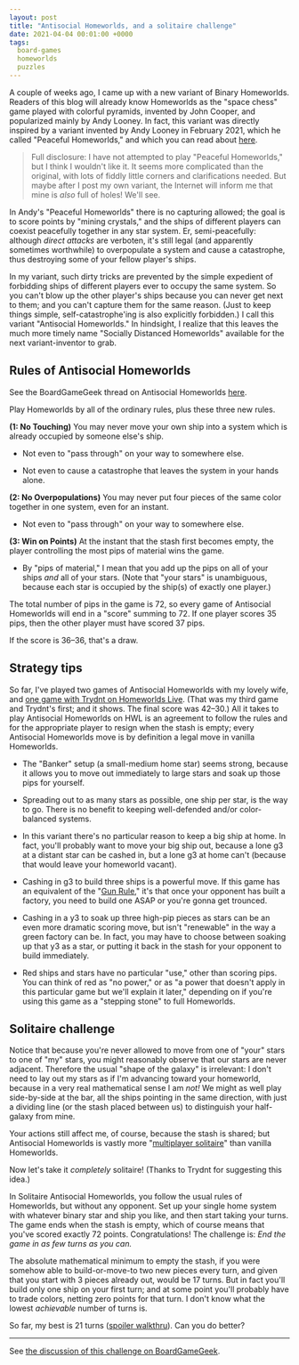 ```yaml
---
layout: post
title: "Antisocial Homeworlds, and a solitaire challenge"
date: 2021-04-04 00:01:00 +0000
tags:
  board-games
  homeworlds
  puzzles
---
```


A couple of weeks ago, I came up with a new variant of Binary Homeworlds.
Readers of this blog will already know Homeworlds as the "space chess"
game played with colorful pyramids, invented by John Cooper, and
popularized mainly by Andy Looney.
In fact, this variant was directly inspired by a variant
invented by Andy Looney in February 2021, which he called "Peaceful Homeworlds,"
and which you can read about [here](http://new.wunderland.com/2021/02/03/peaceful-homeworlds/).

> Full disclosure: I have not attempted to play "Peaceful Homeworlds,"
> but I think I wouldn't like it. It seems more complicated than the original,
> with lots of fiddly little corners and clarifications needed. But maybe
> after I post my own variant, the Internet will inform me that mine is
> _also_ full of holes! We'll see.

In Andy's "Peaceful Homeworlds" there is no capturing allowed; the goal is to
score points by "mining crystals," and the ships of different players can
coexist peacefully together in any star system. Er, semi-peacefully: although
_direct attacks_ are verboten, it's still legal (and apparently sometimes worthwhile)
to overpopulate a system and cause a catastrophe, thus destroying some of your
fellow player's ships.

In my variant, such dirty tricks are prevented by the simple expedient of
forbidding ships of different players ever to occupy the same system.
So you can't blow up the other player's ships because you can never get next to them;
and you can't capture them for the same reason.
(Just to keep things simple, self-catastrophe'ing is also explicitly forbidden.)
I call this variant "Antisocial Homeworlds." In hindsight, I realize that
this leaves the much more timely name "Socially Distanced Homeworlds" available
for the next variant-inventor to grab.


## Rules of Antisocial Homeworlds

See the BoardGameGeek thread on Antisocial Homeworlds [here](https://boardgamegeek.com/thread/2620770/antisocial-homeworlds).

Play Homeworlds by all of the ordinary rules, plus these three new rules.

<b>(1: No Touching)</b> You may never move your own ship into a system
which is already occupied by someone else's ship.

* Not even to "pass through" on your way to somewhere else.

* Not even to cause a catastrophe that leaves the system in your hands alone.

<b>(2: No Overpopulations)</b> You may never put four pieces of the same color
together in one system, even for an instant.

* Not even to "pass through" on your way to somewhere else.

<b>(3: Win on Points)</b> At the instant that the stash first becomes empty,
the player controlling the most pips of material wins the game.

* By "pips of material," I mean that you add up the pips on all of your ships
    _and_ all of your stars. (Note that "your stars" is unambiguous, because each
    star is occupied by the ship(s) of exactly one player.)

The total number of pips in the game is 72, so every game of Antisocial Homeworlds
will end in a "score" summing to 72. If one player scores 35 pips, then the other
player must have scored 37 pips.

If the score is 36–36, that's a draw.


## Strategy tips

So far, I've played two games of Antisocial Homeworlds with my lovely wife,
and [one game with Trydnt on Homeworlds Live](https://homeworlds-live2.glitch.me/archive/view/225).
(That was my third game and Trydnt's first; and it shows. The final score was 42–30.)
All it takes to play Antisocial Homeworlds on HWL is an agreement
to follow the rules and for the appropriate player to resign when the stash is empty;
every Antisocial Homeworlds move is by definition a legal move in vanilla Homeworlds.

* The "Banker" setup (a small-medium home star) seems strong, because it allows you to move
    out immediately to large stars and soak up those pips for yourself.

* Spreading out to as many stars as possible, one ship per star, is the way to go.
    There is no benefit to keeping well-defended and/or color-balanced systems.

* In this variant there's no particular reason to keep a big ship at home. In fact, you'll probably
    want to move your big ship out, because a lone g3 at a distant star can be cashed in,
    but a lone g3 at home can't (because that would leave your homeworld vacant).

* Cashing in g3 to build three ships is a powerful move. If this game has an equivalent of
    the "[Gun Rule](https://web.archive.org/web/20101230055017/http://twoshort.net/)," it's that
    once your opponent has built a factory, you need to build one ASAP or you're gonna get
    trounced.

* Cashing in a y3 to soak up three high-pip pieces as stars can be an even more dramatic scoring move,
    but isn't "renewable" in the way a green factory can be. In fact, you may have to
    choose between soaking up that y3 as a star, or putting it back in the stash for your
    opponent to build immediately.

* Red ships and stars have no particular "use," other than scoring pips. You can think of red
    as "no power," or as "a power that doesn't apply in this particular game but we'll explain
    it later," depending on if you're using this game as a "stepping stone" to full Homeworlds.


## Solitaire challenge

Notice that because you're never allowed to move from one of "your" stars to one of "my" stars,
you might reasonably observe that our stars are never adjacent. Therefore the usual "shape of the galaxy"
is irrelevant: I don't need to lay out my stars as if I'm advancing toward your homeworld, because
in a very real mathematical sense I am _not!_ We might as well play side-by-side at the bar, all the ships pointing
in the same direction, with just a dividing line (or the stash placed between us)
to distinguish your half-galaxy from mine.

Your actions still affect me, of course, because the stash is shared; but Antisocial Homeworlds
is vastly more "[multiplayer solitaire](https://www.boardgamequest.com/top-10-multiplayer-solitaire-games/)"
than vanilla Homeworlds.

Now let's take it _completely_ solitaire! (Thanks to Trydnt for suggesting this idea.)

In Solitaire Antisocial Homeworlds, you follow the usual rules of Homeworlds, but without
any opponent. Set up your single home system with whatever binary star and ship you like, and then
start taking your turns. The game ends when the stash is empty, which of course means that
you've scored exactly 72 points. Congratulations! The challenge is: _End the game in as
few turns as you can._

The absolute mathematical minimum to empty the stash, if you were somehow able to
build-or-move-to two new pieces every turn, and given that you start with 3 pieces already
out, would be 17 turns. But in fact you'll build only one ship on your first turn;
and at some point you'll probably have to trade colors, netting zero points for that
turn. I don't know what the lowest _achievable_ number of turns is.

So far, my best is 21 turns ([spoiler walkthru](/blog/code/2021-04-04-antisocial-homeworlds.txt)).
Can you do better?

----

See [the discussion of this challenge on BoardGameGeek](https://boardgamegeek.com/thread/2634399/antisocial-homeworlds-solitaire-challenge).
